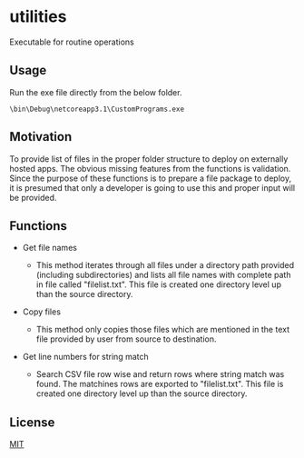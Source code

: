 # utilities
Executable for routine operations

## Usage

Run the exe file directly from the below folder.

```
\bin\Debug\netcoreapp3.1\CustomPrograms.exe
```

## Motivation

To provide list of files in the proper folder structure to deploy on externally hosted apps. The obvious missing features from the functions is validation. Since the purpose of these functions is to prepare a file package to deploy, it is presumed that only a developer is going to use this and proper input will be provided.

## Functions

- Get file names
	- This method iterates through all files under a directory path provided (including subdirectories) and lists all file names with complete path in file called "filelist.txt". This file is created one directory level up than the source directory.

- Copy files
	- This method only copies those files which are mentioned in the text file provided by user from source to destination. 

- Get line numbers for string match
	- Search CSV file row wise and return rows where string match was found. The matchines rows are exported to "filelist.txt". This file is created one directory level up than the source directory.

## License
[MIT](https://choosealicense.com/licenses/mit/)
